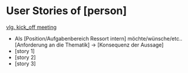 # User Stories of [person] 
[vlg. kick_off meeting](./../initiative-elysion.github.io/md/meeting-notes/2021_12_20-kick-off.md)

* Als [Position/Aufgabenbereich Ressort intern] möchte/wünsche/etc.. [Anforderung an die Thematik] -> [Konsequenz der Aussage]
* [story 1]
* [story 2]
* [story 3]